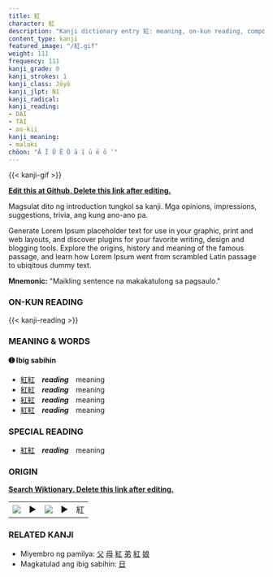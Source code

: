 ```yaml
---
title: 紅
character: 紅
description: "Kanji dictionary entry 紅: meaning, on-kun reading, compounds, origin, related kanji"
content_type: kanji
featured_image: "/紅.gif"
weight: 111
frequency: 111
kanji_grade: 0
kanji_strokes: 1
kanji_class: Jōyō
kanji_jlpt: N1
kanji_radical: 
kanji_reading: 
- DAI
- TAI
- oo-kii
kanji_meaning:
- malaki
chōon: "Ā Ī Ū Ē Ō ā ī ū ē ō ’"
---
```

[//]: # (Don't edit the line below. Kanji animated GIF code is automatically generated.)
{{< kanji-gif >}}

[//]: # (Edit below this line.)

**[Edit this at Github. Delete this link after editing.](https://github.com/tim0g/tim/tree/main/content/kanji/紅/index.md)**

Magsulat dito ng introduction tungkol sa kanji. Mga opinions, impressions, suggestions, trivia, ang kung ano-ano pa.

Generate Lorem Ipsum placeholder text for use in your graphic, print and web layouts, and discover plugins for your favorite writing, design and blogging tools. Explore the origins, history and meaning of the famous passage, and learn how Lorem Ipsum went from scrambled Latin passage to ubiqitous dummy text.
 
**Mnemonic:** "Maikling sentence na makakatulong sa pagsaulo."

### ON-KUN READING

[//]: # (Don't edit the line below. ON-KUN READING code is automatically generated.)
{{< kanji-reading >}}

### MEANING & WORDS

#### ➊ **Ibig sabihin**
  - [紅](../紅)[紅](../紅)　***reading***　meaning
  - [紅](../紅)[紅](../紅)　***reading***　meaning
  - [紅](../紅)[紅](../紅)　***reading***　meaning
  - [紅](../紅)[紅](../紅)　***reading***　meaning

### SPECIAL READING
  - [紅](../紅)[紅](../紅)　***reading***　meaning

### ORIGIN

**[Search Wiktionary. Delete this link after editing.](https://wiktionary.org/wiki/紅)**
<table class="kanji-table"><tr><td>
<img src="60px-紅-bronze.svg.png">
</td><td>▶</td><td>
<img src="60px-紅-oracle.svg.png">
</td><td>▶</td>
<td class="kanji-origin">紅</td>
</tr></table>

### RELATED KANJI
- Miyembro ng pamilya: [父](../父) [母](../母) [紅](../紅) [弟](../弟) [紅](../紅) [娘](../娘)
- Magkatulad ang ibig sabihin: [日](../日)
